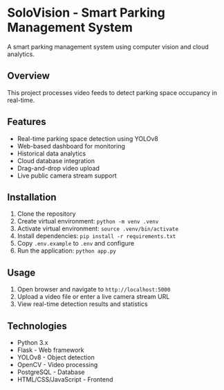 # SoloVision - Smart Parking Management System

A smart parking management system using computer vision and cloud analytics.

## Overview

This project processes video feeds to detect parking space occupancy in real-time.

## Features

- Real-time parking space detection using YOLOv8
- Web-based dashboard for monitoring
- Historical data analytics
- Cloud database integration
- Drag-and-drop video upload
- Live public camera stream support

## Installation

1. Clone the repository
2. Create virtual environment: `python -m venv .venv`
3. Activate virtual environment: `source .venv/bin/activate`
4. Install dependencies: `pip install -r requirements.txt`
5. Copy `.env.example` to `.env` and configure
6. Run the application: `python app.py`

## Usage

1. Open browser and navigate to `http://localhost:5000`
2. Upload a video file or enter a live camera stream URL
3. View real-time detection results and statistics

## Technologies

- Python 3.x
- Flask - Web framework
- YOLOv8 - Object detection
- OpenCV - Video processing
- PostgreSQL - Database
- HTML/CSS/JavaScript - Frontend

